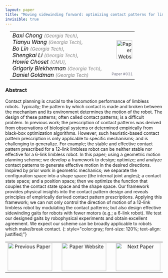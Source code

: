 ```yaml
---
layout: paper
title: "Moving sidewinding forward: optimizing contact patterns for limbless robots via geometric mechanics"
invisible: true
---
```

<table width = "95%" style="padding-left: 15px; margin-left: auto; margin-right: 10px;">
<tr><td style = "vertical-align: top; padding-right: 25px;" rowspan="2">
<span style="color:black; font-size: 110%;"><i>
Baxi Chong <span style="color:gray; font-size: 85%">(Georgia Tech)</span><span style="color:gray; font-size: 100%">,</span><br>  Tianyu Wang <span style="color:gray; font-size: 85%">(Georgia Tech)</span><span style="color:gray; font-size: 100%">,</span><br>  Bo Lin <span style="color:gray; font-size: 85%">(Georgia Tech)</span><span style="color:gray; font-size: 100%">,</span><br>  Shengkai Li <span style="color:gray; font-size: 85%">(Georgia Tech)</span><span style="color:gray; font-size: 100%">,</span><br>  Howie Choset <span style="color:gray; font-size: 85%">(CMU)</span><span style="color:gray; font-size: 100%">,</span><br>  Grigoriy Blekherman <span style="color:gray; font-size: 85%">(Georgia Tech)</span><span style="color:gray; font-size: 100%">,</span><br>  Daniel Goldman <span style="color:gray; font-size: 85%">(Georgia Tech)</span>
</i></span>
</td>
<td style="text-align: right;"><a href="http://www.roboticsproceedings.org/rss17/p031.pdf"><img src="{{ site.baseurl }}/images/paper_link.png" alt="Paper Website" width = "50"  height = "60"/></a><br>     </td>
</tr>
<tr>
<td style="color:#777789; text-align:right; font-size: 75%; margin-right:10px;">Paper&nbsp;#031</td>
</tr>
</table>


### Abstract
Contact planning is crucial to the locomotion performance of limbless robots. Typically; the pattern by which contact is made and broken between the mechanism and its environment determines the motion of the robot. The design of these patterns; often called contact patterns; is a difficult problem. In previous work; the prescription of contact patterns was derived from observations of biological systems or determined empirically from black-box optimization algorithms. However; such heuristic-based contact pattern prescription is only applicable to specific mechanisms; and is challenging to generalize. For example; the stable and effective contact pattern prescribed for a 12-link limbless robot can be neither stable nor effective for a 6-link limbless robot. In this paper; using a geometric motion planning scheme; we develop a framework to design; optimize; and analyze contact patterns to generate effective motion in the desired directions. Inspired by prior work in geometric mechanics; we separate the configuration space into a shape space (the internal joint angles); a contact state space; and a position space; then we optimize the function that couples the contact state space and the shape space. Our framework provides physical insights into the contact pattern design and reveals principles of empirically derived contact pattern prescriptions. Applying this framework; we can not only control the direction of motion of a 12-link limbless robot by modulating the contact patterns; but also design effective sidewinding gaits for robots with fewer motors (e.g.; a 6-link robot). We test our designed gaits by robophysical experiments and obtain excellent agreement. We expect our scheme can be broadly applicable to robots which make/break contact.
{: style="color:gray; font-size: 120%; text-align: justified;"}



<table width="100%">
 <tr>
    <td style="width: 30%; text-align: center;"><a href="{{ site.baseurl }}/program/papers/030/">
<img src="{{ site.baseurl }}/images/previous_icon.png"
       alt="Previous Paper" width = "142"  height = "90"/> 
</a> </td>
<td style="text-align: center;"><a href="{{ site.baseurl }}/program/papers">
<img src="{{ site.baseurl }}/images/overview_icon.png"
       alt="Paper Website" width = "142"  height = "90"/> 
</a> </td>
    <td style="width: 30%; text-align: center;"><a href="{{ site.baseurl }}/program/papers/032/">
    <img src="{{ site.baseurl }}/images/next_icon.png"
        alt="Next Paper" width = "142"  height = "90"/>
    </a></td>
</tr>
</table>